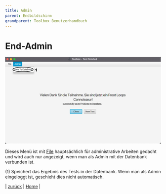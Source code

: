 ```yaml
---
title: Admin
parent: Endbildschirm
grandparent: Toolbox Benutzerhandbuch
---
```

# End-Admin

![End-Admin](resources/admin.png)

Dieses Menü ist mit [File](file.md) hauptsächlich für administrative Arbeiten gedacht und wird auch nur angezeigt, wenn man als Admin mit der Datenbank verbunden ist.

(1) Speichert das Ergebnis des Tests in der Datenbank. Wenn man als Admin eingeloggt ist, geschieht dies nicht automatisch.

| [zurück](index.md) | [Home](../toolbox.md) |

